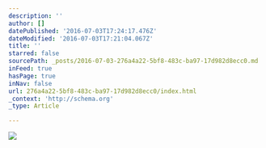 ```yaml
---
description: ''
author: []
datePublished: '2016-07-03T17:24:17.476Z'
dateModified: '2016-07-03T17:21:04.067Z'
title: ''
starred: false
sourcePath: _posts/2016-07-03-276a4a22-5bf8-483c-ba97-17d982d8ecc0.md
inFeed: true
hasPage: true
inNav: false
url: 276a4a22-5bf8-483c-ba97-17d982d8ecc0/index.html
_context: 'http://schema.org'
_type: Article

---
```

![](https://the-grid-user-content.s3-us-west-2.amazonaws.com/35682e31-f80e-42c8-85ac-b71f553816a0.gif)